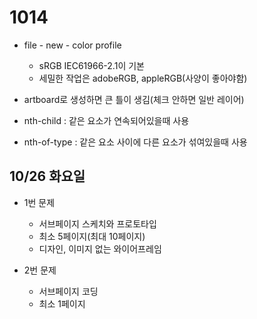 # 1014

- file - new - color profile
  - sRGB IEC61966-2.1이 기본
  - 세밀한 작업은 adobeRGB, appleRGB(사양이 좋아야함)
- artboard로 생성하면 큰 틀이 생김(체크 안하면 일반 레이어)



- nth-child : 같은 요소가 연속되어있을때 사용
- nth-of-type : 같은 요소 사이에 다른 요소가 섞여있을때 사용

## 10/26 화요일

- 1번 문제
  - 서브페이지 스케치와 프로토타입
  - 최소 5페이지(최대 10페이지)
  - 디자인, 이미지 없는 와이어프레임 

- 2번 문제
  - 서브페이지 코딩
  - 최소 1페이지
